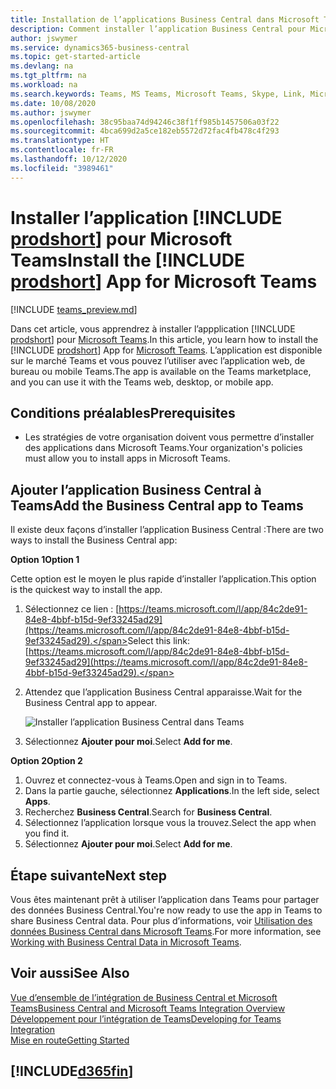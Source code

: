 ```yaml
---
title: Installation de l’applications Business Central dans Microsoft Teams| Microsoft Docs
description: Comment installer l’application Business Central pour Microsoft Teams.
author: jswymer
ms.service: dynamics365-business-central
ms.topic: get-started-article
ms.devlang: na
ms.tgt_pltfrm: na
ms.workload: na
ms.search.keywords: Teams, MS Teams, Microsoft Teams, Skype, Link, Microsoft 365, collaborate, collaboration, teamwork
ms.date: 10/08/2020
ms.author: jswymer
ms.openlocfilehash: 38c95baa74d94246c38f1ff985b1457506a03f22
ms.sourcegitcommit: 4bca699d2a5ce182eb5572d72fac4fb478c4f293
ms.translationtype: HT
ms.contentlocale: fr-FR
ms.lasthandoff: 10/12/2020
ms.locfileid: "3989461"
---
```

# <a name="install-the-prodshort-app-for-microsoft-teams"></a><span data-ttu-id="71305-103">Installer l’application [!INCLUDE [prodshort](includes/prodshort.md)] pour Microsoft Teams</span><span class="sxs-lookup"><span data-stu-id="71305-103">Install the [!INCLUDE [prodshort](includes/prodshort.md)] App for Microsoft Teams</span></span>

[!INCLUDE [teams_preview.md](includes/teams_preview.md)]

<span data-ttu-id="71305-104">Dans cet article, vous apprendrez à installer l’appplication [!INCLUDE [prodshort](includes/prodshort.md)] pour [Microsoft Teams](https://www.microsoft.com/en-us/microsoft-365/microsoft-teams).</span><span class="sxs-lookup"><span data-stu-id="71305-104">In this article, you learn how to install the [!INCLUDE [prodshort](includes/prodshort.md)] App for [Microsoft Teams](https://www.microsoft.com/en-us/microsoft-365/microsoft-teams).</span></span> <span data-ttu-id="71305-105">L’application est disponible sur le marché Teams et vous pouvez l’utiliser avec l’application web, de bureau ou mobile Teams.</span><span class="sxs-lookup"><span data-stu-id="71305-105">The app is available on the Teams marketplace, and you can use it with the Teams web, desktop, or mobile app.</span></span>

## <a name="prerequisites"></a><span data-ttu-id="71305-106">Conditions préalables</span><span class="sxs-lookup"><span data-stu-id="71305-106">Prerequisites</span></span>

- <span data-ttu-id="71305-107">Les stratégies de votre organisation doivent vous permettre d’installer des applications dans Microsoft Teams.</span><span class="sxs-lookup"><span data-stu-id="71305-107">Your organization's policies must allow you to install apps in Microsoft Teams.</span></span>

## <a name="add-the-business-central-app-to-teams"></a><span data-ttu-id="71305-108">Ajouter l’application Business Central à Teams</span><span class="sxs-lookup"><span data-stu-id="71305-108">Add the Business Central app to Teams</span></span>

<span data-ttu-id="71305-109">Il existe deux façons d’installer l’application Business Central :</span><span class="sxs-lookup"><span data-stu-id="71305-109">There are two ways to install the Business Central app:</span></span>

<span data-ttu-id="71305-110">**Option 1**</span><span class="sxs-lookup"><span data-stu-id="71305-110">**Option 1**</span></span>

<span data-ttu-id="71305-111">Cette option est le moyen le plus rapide d’installer l’application.</span><span class="sxs-lookup"><span data-stu-id="71305-111">This option is the quickest way to install the app.</span></span>

1. <span data-ttu-id="71305-112">Sélectionnez ce lien : [https://teams.microsoft.com/l/app/84c2de91-84e8-4bbf-b15d-9ef33245ad29](https://teams.microsoft.com/l/app/84c2de91-84e8-4bbf-b15d-9ef33245ad29).</span><span class="sxs-lookup"><span data-stu-id="71305-112">Select this link: [https://teams.microsoft.com/l/app/84c2de91-84e8-4bbf-b15d-9ef33245ad29](https://teams.microsoft.com/l/app/84c2de91-84e8-4bbf-b15d-9ef33245ad29).</span></span>

2. <span data-ttu-id="71305-113">Attendez que l’application Business Central apparaisse.</span><span class="sxs-lookup"><span data-stu-id="71305-113">Wait for the Business Central app to appear.</span></span>

    ![Installer l’application Business Central dans Teams](media/teams-install-app.png)

3. <span data-ttu-id="71305-115">Sélectionnez **Ajouter pour moi**.</span><span class="sxs-lookup"><span data-stu-id="71305-115">Select **Add for me**.</span></span>

<span data-ttu-id="71305-116">**Option 2**</span><span class="sxs-lookup"><span data-stu-id="71305-116">**Option 2**</span></span>

1. <span data-ttu-id="71305-117">Ouvrez et connectez-vous à Teams.</span><span class="sxs-lookup"><span data-stu-id="71305-117">Open and sign in to Teams.</span></span>
2. <span data-ttu-id="71305-118">Dans la partie gauche, sélectionnez **Applications**.</span><span class="sxs-lookup"><span data-stu-id="71305-118">In the left side, select **Apps**.</span></span>
3. <span data-ttu-id="71305-119">Recherchez **Business Central**.</span><span class="sxs-lookup"><span data-stu-id="71305-119">Search for **Business Central**.</span></span>
4. <span data-ttu-id="71305-120">Sélectionnez l’application lorsque vous la trouvez.</span><span class="sxs-lookup"><span data-stu-id="71305-120">Select the app when you find it.</span></span>
5. <span data-ttu-id="71305-121">Sélectionnez **Ajouter pour moi**.</span><span class="sxs-lookup"><span data-stu-id="71305-121">Select **Add for me**.</span></span>

## <a name="next-step"></a><span data-ttu-id="71305-122">Étape suivante</span><span class="sxs-lookup"><span data-stu-id="71305-122">Next step</span></span>

<span data-ttu-id="71305-123">Vous êtes maintenant prêt à utiliser l’application dans Teams pour partager des données Business Central.</span><span class="sxs-lookup"><span data-stu-id="71305-123">You're now ready to use the app in Teams to share Business Central data.</span></span> <span data-ttu-id="71305-124">Pour plus d’informations, voir [Utilisation des données Business Central dans Microsoft Teams](across-working-with-teams.md).</span><span class="sxs-lookup"><span data-stu-id="71305-124">For more information, see [Working with Business Central Data in Microsoft Teams](across-working-with-teams.md).</span></span>

## <a name="see-also"></a><span data-ttu-id="71305-125">Voir aussi</span><span class="sxs-lookup"><span data-stu-id="71305-125">See Also</span></span>

[<span data-ttu-id="71305-126">Vue d’ensemble de l’intégration de Business Central et Microsoft Teams</span><span class="sxs-lookup"><span data-stu-id="71305-126">Business Central and Microsoft Teams Integration Overview</span></span>](across-teams-overview.md)  
[<span data-ttu-id="71305-127">Développement pour l’intégration de Teams</span><span class="sxs-lookup"><span data-stu-id="71305-127">Developing for Teams Integration</span></span>](/dynamics365/business-central/dev-itpro/developer/devenv-develop-for-teams)  
[<span data-ttu-id="71305-128">Mise en route</span><span class="sxs-lookup"><span data-stu-id="71305-128">Getting Started</span></span>](product-get-started.md)  

## [!INCLUDE[d365fin](includes/free_trial_md.md)]  
